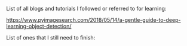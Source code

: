List of all blogs and tutorials I followed or referred to for learning: 

https://www.pyimagesearch.com/2018/05/14/a-gentle-guide-to-deep-learning-object-detection/



List of ones that I still need to finish: 

